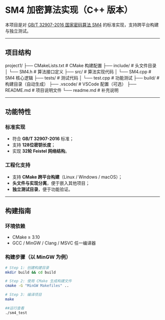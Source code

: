 # SM4 加密算法实现（C++ 版本）

本项目是对 [GB/T 32907-2016 国家密码算法 SM4](https://en.wikipedia.org/wiki/SM4_(cipher)) 的标准实现，支持跨平台构建与独立测试。

---

## 项目结构

project1/
├── CMakeLists.txt # CMake 构建配置
├── include/ # 头文件目录
│ └── SM4.h # 算法接口定义
├── src/ # 算法实现代码
│ └── SM4.cpp # SM4 核心逻辑
├── tests/ # 测试代码
│ └── test.cpp # 功能测试
├── build/ # 构建目录（自动生成）
├── .vscode/ # VSCode 配置（可选）
├── README.md # 项目说明文件
└── readme.md # 补充说明


---

## 功能特性

### 标准实现

- 符合 **GB/T 32907-2016** 标准；
- 支持 **128位密钥长度**；
- 实现 **32轮 Feistel 网络结构**。

### 工程化支持

- 支持 **CMake 跨平台构建**（Linux / Windows / macOS）；
- **头文件与实现分离**，便于嵌入其他项目；
- **独立测试目录**，便于功能验证。

---

## 构建指南

### 环境依赖

- CMake ≥ 3.10
- GCC / MinGW / Clang / MSVC 任一编译器

### 构建步骤（以 MinGW 为例）

```bash
# Step 1: 创建构建目录
mkdir build && cd build

# Step 2: 使用 CMake 生成构建文件
cmake -G "MinGW Makefiles" ..

# Step 3: 编译项目
make

##运行查看
./sm4_test
